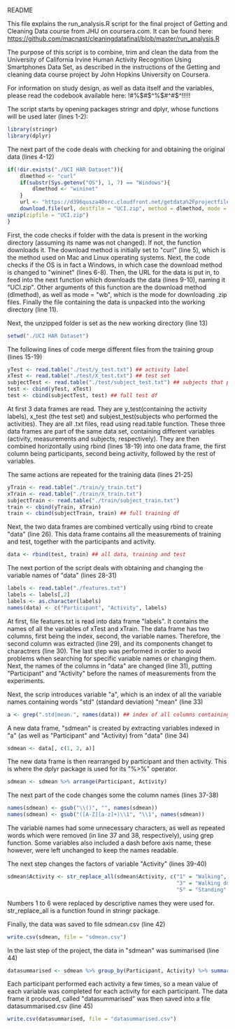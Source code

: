 README 

This file explains the run_analysis.R script  for the final project of Getting and Cleaning Data course from JHU on coursera.com. It can be found here:
https://github.com/macnast/cleaningdatafinal/blob/master/run_analysis.R
 
The purpose of this script is to combine, trim and clean the data from the University of California Irvine Human Activity Recognition Using Smartphones Data Set, as described in the instructions of the Getting and cleaning data course project by John Hopkins University on Coursera. 

For information on study design, as well as data itself and the variables, please read the codebook available here:
!#%$#$^%$#^#$^!!!!!


The script starts by opening packages stringr and dplyr, whose functions will be used later (lines 1-2):
```R 
library(stringr)
library(dplyr)
```
The next part of the code deals with checking for and obtaining the original data (lines 4-12)
```R
if(!dir.exists("./UCI HAR Dataset")){
    dlmethod <- "curl"
    if(substr(Sys.getenv("OS"), 1, 7) == "Windows"){
        dlmethod <- "wininet"
    }
    url <- "https://d396qusza40orc.cloudfront.net/getdata%2Fprojectfiles%2FUCI%20HAR%20Dataset.zip"
    download.file(url, destfile = "UCI.zip", method = dlmethod, mode = "wb")
unzip(zipfile = "UCI.zip")
}
```
First, the code checks if folder with the data is present in the working directory (assuming its name was not changed). 
If not, the function downloads it. The download method is initially set to "curl" (line 5), which is the method used on Mac and Linux operating systems. Next, the code checks if the OS is in fact a Windows, in which case the download method is changed to "wininet" (lines  6-8). 
Then, the URL for the data is put in, to feed into the next function which downloads the data (lines 9-10), naming it "UCI.zip". Other arguments of this function are the download method (dlmethod), as well as mode = "wb", which is the mode for downloading .zip files. Finally the file containing the data is unpacked into the working directory (line 11).

Next, the unzipped folder is set as the new working directory (line 13)
```R
setwd("./UCI HAR Dataset")
```

The following lines of code merge different files from the training group (lines 15-19)
```R
yTest <- read.table("./test/y_test.txt") ## activity label
xTest <- read.table("./test/X_test.txt") ## test set
subjectTest <- read.table("./test/subject_test.txt") ## subjects that performed tests
test <- cbind(yTest, xTest) 
test <- cbind(subjectTest, test) ## full test df 
```
At first 3 data frames are read. They are y_test(containing the activity labels), x_test (the test set) and subjest_test(subjects who performed the activities). They are all .txt files, read using read.table function. These three data frames are part of the same data set, containing different variables (activity, measurements and subjects, respectively). They are then combined horizontally using rbind (lines 18-19) into one data frame, the first column being participants, second being activity, followed by the rest of variables.

The same actions are repeated for the training data (lines 21-25)
```R
yTrain <- read.table("./train/y_train.txt") 
xTrain <- read.table("./train/X_train.txt") 
subjectTrain <- read.table("./train/subject_train.txt")
train <- cbind(yTrain, xTrain)
train <- cbind(subjectTrain, train) ## full training df
```
Next, the two data frames are combined vertically using rbind to create "data" (line 26). This data frame contains all the measurements of training and test, together with the participants and activity.
```R
data <- rbind(test, train) ## all data, training and test
```
The next portion of the script deals with obtaining and changing the variable names of "data" (lines 28-31)
```R
labels <- read.table("./features.txt")
labels <- labels[,2]
labels <- as.character(labels)
names(data) <- c("Participant", "Activity", labels) 
```
At first, file features.txt is read into data frame "labels". It contains the names of all the variables of xTest and xTrain. The data frame has two columns, first being the index, second, the variable names. Therefore, the second column was extracted (line 29), and its components changet to charactrers (line 30). The last step was performed in order to avoid problems when searching for specific variable names or changing them.
Next, the names of the columns in "data" are changed (line 31), putting "Participant" and "Activity" before the names of measurements from the experiments.

Next, the scrip introduces variable "a", which is an index of all the variable names containing words "std" (standard deviation) "mean" (line 33)
```R
a <- grep(".std|mean.", names(data)) ## index of all columns containing "std" or "mean"
```
A new data frame, "sdmean" is created by extracting variables indexed in "a" (as well as "Participant" and "Activity) from "data" (line 34)
```R
sdmean <- data[, c(1, 2, a)]
```
The new data frame is then rearranged by participant and then activity. This is where the dplyr package is used for its "%>%" operator.
```R
sdmean <- sdmean %>% arrange(Participant, Activity) 
```
The next part of the code changes some the column names (lines 37-38)
```R
names(sdmean) <- gsub("\\()", "", names(sdmean)) 
names(sdmean) <- gsub("([A-Z][a-z]+)\\1", "\\1", names(sdmean))
```
The variable names had some unnecessary characters, as well as repeated words which were removed (in line 37 and 38, respectively), using grep function. Some variables also included  a dash before axis name, these however, were left unchanged to keep the names readable.

The next step changes the factors of variable "Activity" (lines 39-40)
```R
sdmean$Activity <- str_replace_all(sdmean$Activity, c("1" = "Walking", "2" = "Walking Upstairs", 
                                                      "3" = "Walking downstairs", "4" = "Sitting",
                                                      "5" = "Standing", "6" = "Laying"))
```
Numbers 1 to 6 were replaced by descriptive names they were used for. str_replace_all is a function found in stringr package.

Finally, the data was saved to file sdmean.csv (line 42)
```R
write.csv(sdmean, file = "sdmean.csv")
```

In the last step of the project, the data in "sdmean" was summarised (line 44)
```R
datasummarised <- sdmean %>% group_by(Participant, Activity) %>% summarise_all(funs(mean))
```
Each participant performed each activity a few times, so a mean value of each variable was completed for each activity for each participant.
The data frame it produced, called "datasummarised" was then saved into a file datasummarised.csv (line 45)
```R
write.csv(datasummarised, file = "datasummarised.csv")
```
